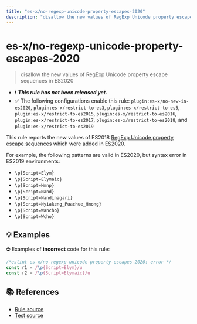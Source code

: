 ```yaml
---
title: "es-x/no-regexp-unicode-property-escapes-2020"
description: "disallow the new values of RegExp Unicode property escape sequences in ES2020"
---
```


# es-x/no-regexp-unicode-property-escapes-2020
> disallow the new values of RegExp Unicode property escape sequences in ES2020

- ❗ <badge text="This rule has not been released yet." vertical="middle" type="error"> ***This rule has not been released yet.*** </badge>
- ✅ The following configurations enable this rule: `plugin:es-x/no-new-in-es2020`, `plugin:es-x/restrict-to-es3`, `plugin:es-x/restrict-to-es5`, `plugin:es-x/restrict-to-es2015`, `plugin:es-x/restrict-to-es2016`, `plugin:es-x/restrict-to-es2017`, `plugin:es-x/restrict-to-es2018`, and `plugin:es-x/restrict-to-es2019`

This rule reports the new values of ES2018 [RegExp Unicode property escape sequences](https://github.com/tc39/proposal-regexp-unicode-property-escapes#readme) which were added in ES2020.

For example, the following patterns are valid in ES2020, but syntax error in ES2019 environments:

- `\p{Script=Elym}`
- `\p{Script=Elymaic}`
- `\p{Script=Hmnp}`
- `\p{Script=Nand}`
- `\p{Script=Nandinagari}`
- `\p{Script=Nyiakeng_Puachue_Hmong}`
- `\p{Script=Wancho}`
- `\p{Script=Wcho}`

## 💡 Examples

⛔ Examples of **incorrect** code for this rule:

<eslint-playground type="bad">

```js
/*eslint es-x/no-regexp-unicode-property-escapes-2020: error */
const r1 = /\p{Script=Elym}/u
const r2 = /\p{Script=Elymaic}/u
```

</eslint-playground>

## 📚 References

- [Rule source](https://github.com/eslint-community/eslint-plugin-es-x/blob/master/lib/rules/no-regexp-unicode-property-escapes-2020.js)
- [Test source](https://github.com/eslint-community/eslint-plugin-es-x/blob/master/tests/lib/rules/no-regexp-unicode-property-escapes-2020.js)
